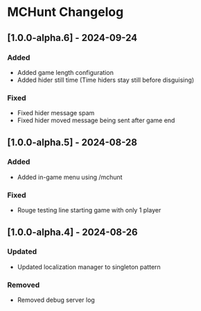 # MCHunt Changelog

## [1.0.0-alpha.6] - 2024-09-24
### Added
- Added game length configuration
- Added hider still time (Time hiders stay still before disguising)
### Fixed
- Fixed hider message spam
- Fixed hider moved message being sent after game end

## [1.0.0-alpha.5] - 2024-08-28
### Added
- Added in-game menu using /mchunt
### Fixed
- Rouge testing line starting game with only 1 player

## [1.0.0-alpha.4] - 2024-08-26
### Updated
- Updated localization manager to singleton pattern
### Removed
- Removed debug server log